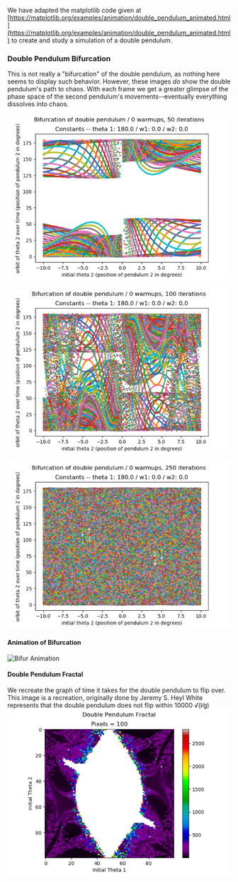 We have adapted the matplotlib code given at [https://matplotlib.org/examples/animation/double_pendulum_animated.html](https://matplotlib.org/examples/animation/double_pendulum_animated.html) to create and study a simulation of a double pendulum. 

### Double Pendulum Bifurcation
This is not really a "bifurcation" of the double pendulum, as nothing here seems to display such behavior. However, these images *do* show the double pendulum's path to chaos. With each frame we get a greater glimpse of the phase space of the second pendulum's movements--eventually everything dissolves into chaos.

![Bifur 50](Double_Pendulum_Bifurcation_50.png)

![Bifur 100](Double_Pendulum_Bifurcation_100.png)

![Bifur 250](Double_Pendulum_Bifurcation_250.png)

#### Animation of Bifurcation
![Bifur Animation](Double_Pend_Bifur_Animation_3.gif)

#### Double Pendulum Fractal

We recreate the graph of time it takes for the double pendulum to flip over. This image is a recreation, originally done by Jeremy S. Heyl 
White represents that the double pendulum does not flip within 10000 √(l⁄g)
![Fractal 100](Dpend_Fractal_100.png)
